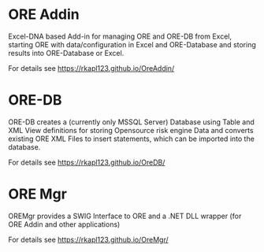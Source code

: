 # ORE Addin

Excel-DNA based Add-in for managing ORE and ORE-DB from Excel, starting ORE with data/configuration in Excel and ORE-Database 
and storing results into ORE-Database or Excel.

For details see https://rkapl123.github.io/OreAddin/


# ORE-DB

ORE-DB creates a (currently only MSSQL Server) Database using Table and XML View definitions for storing Opensource risk engine Data and
converts existing ORE XML Files to insert statements, which can be imported into the database.

For details see https://rkapl123.github.io/OreDB/

# ORE Mgr

OREMgr provides a SWIG Interface to ORE and a .NET DLL wrapper (for ORE Addin and other applications)

For details see https://rkapl123.github.io/OreMgr/
